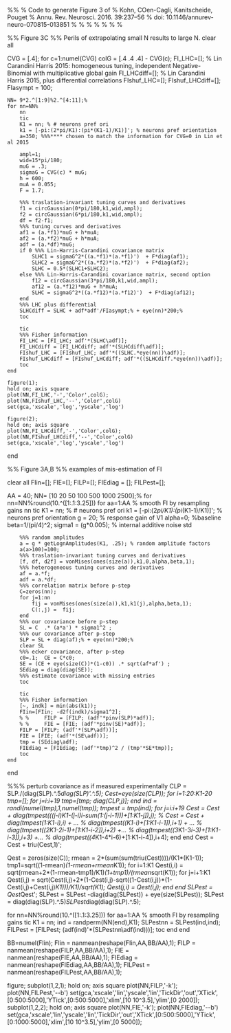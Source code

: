 %%
% Code to generate Figure 3 of 
% Kohn, COen-Cagli, Kanitscheide, Pouget
% Annu. Rev. Neurosci. 2016. 39:237–56
% doi: 10.1146/annurev-neuro-070815-013851
%
% 
%
%
%
%
%

%% Figure 3C
%% Perils of extrapolating small N results to large N.
clear all

CVG = [.4];
for c=1:numel(CVG)
    colG = [.4 .4 .4] - CVG(c);
    FI_LHC=[]; % Lin Carandini Harris 2015: homogeneous tuning, independent Negative-Binomial with multiplicative global gain
    FI_LHCdiff=[]; % Lin Carandini Harris 2015, plus differential correlations
    FIshuf_LHC=[];
    FIshuf_LHCdiff=[];
    FIasympt = 100;

    NN= 9*2.^[1:9]%2.^[4:11];%
    for nn=NN%
        nn
        tic
        K1 = nn; % # neurons pref ori
        k1 = [-pi:(2*pi/K1):(pi*(K1-1)/K1)]'; % neurons pref orientation
        a=350; %%%**** chosen to match the information for CVG=0 in Lin et al 2015
                
        ampl=1;
        wid=15*pi/180;
        muG = .3;
        sigmaG = CVG(c) * muG;
        h = 600;
        muA = 0.055;
        F = 1.7;
        
        %%% traslation-invariant tuning curves and derivatives
        f1 = circGaussian(0*pi/180,k1,wid,ampl);
        f2 = circGaussian(6*pi/180,k1,wid,ampl);
        df = f2-f1;
        %%% tuning curves and derivatives
        af1 = (a.*f1)*muG + h*muA;
        af2 = (a.*f2)*muG + h*muA;
        adf = (a.*df)*muG;
        if 0 %%% Lin-Harris-Carandini covariance matrix
            SLHC1 = sigmaG^2*((a.*f1)*(a.*f1)')  + F*diag(af1);
            SLHC2 = sigmaG^2*((a.*f2)*(a.*f2)')  + F*diag(af2);
            SLHC = 0.5*(SLHC1+SLHC2);
        else %%% Lin-Harris-Carandini covariance matrix, second option
            f12 = circGaussian(3*pi/180,k1,wid,ampl);
            af12 = (a.*f12)*muG + h*muA;
            SLHC = sigmaG^2*((a.*f12)*(a.*f12)')  + F*diag(af12);
        end
        %%% LHC plus differential
        SLHCdiff = SLHC + adf*adf'/FIasympt;% + eye(nn)*200;%
        toc
        
        tic
        %%% Fisher information
        FI_LHC = [FI_LHC; adf'*(SLHC\adf)];
        FI_LHCdiff = [FI_LHCdiff; adf'*(SLHCdiff\adf)];
        FIshuf_LHC = [FIshuf_LHC; adf'*((SLHC.*eye(nn))\adf)];
        FIshuf_LHCdiff = [FIshuf_LHCdiff; adf'*((SLHCdiff.*eye(nn))\adf)];
        toc
    end

    figure(1);
    hold on; axis square
    plot(NN,FI_LHC,'-','Color',colG);
    plot(NN,FIshuf_LHC,'--','Color',colG)
    set(gca,'xscale','log','yscale','log')

    figure(2);
    hold on; axis square
    plot(NN,FI_LHCdiff,'-','Color',colG);
    plot(NN,FIshuf_LHCdiff,'--','Color',colG)
    set(gca,'xscale','log','yscale','log')
end



%% Figure 3A,B
%% examples of mis-estimation of FI

clear all
FIin=[];
FIE=[];
FILP=[];
FIEdiag = [];
FILPest=[];

AA = 40;
NN= [10 20 50 100 500 1000 2500];%
for nn=NN%round(10.^([1:.1:3.25]))
    for aa=1:AA % smooth FI by resampling gains
        nn
        tic
        K1 = nn; % # neurons pref ori
        k1 = [-pi:(2*pi/K1):(pi*(K1-1)/K1)]'; % neurons pref orientation
        g = 20; % response gain of V1
        alpha=0; %baseline
        beta=1/(pi/4)^2;
        sigma1 = (g*0.005); % internal additive noise std
        
        %%% random amplitudes
        a = g * getLognAmplitudes(K1, .25); % random amplitude factors
        a(a>100)=100;
        %%% traslation-invariant tuning curves and derivatives
        [f, df, d2f] = vonMises(ones(size(a)),k1,0,alpha,beta,1);
        %%% heterogeneous tuning curves and derivatives
        af = a.*f;
        adf = a.*df;
        %%% correlation matrix before p-step
        C=zeros(nn);
        for j=1:nn
            fij = vonMises(ones(size(a)),k1,k1(j),alpha,beta,1);
            C(:,j) =  fij;
        end
        %%% our covariance before p-step
        SL = C  .* (a*a') * sigma1^2 ;
        %%% our covariance after p-step
        SLP = SL + diag(af);% + eye(nn)*200;%
        clear SL
        %%% ecker covariance, after p-step
        c0=.1;  CE = C*c0;
        SE = (CE + eye(size(C))*(1-c0)) .* sqrt(af*af') ;
        SEdiag = diag(diag(SE));
        %%% estimate covariance with missing entries
        toc
        
        tic
        %%% Fisher information
        [~, indk] = min(abs(k1));
        FIin=[FIin; -d2f(indk)/sigma1^2];
        % %     FILP = [FILP; (adf'*pinv(SLP)*adf)];
        % %     FIE = [FIE; (adf'*pinv(SE)*adf)];
        FILP = [FILP; (adf'*(SLP\adf))];
        FIE = [FIE; (adf'*(SE\adf))];
        tmp = (SEdiag\adf);
        FIEdiag = [FIEdiag; (adf'*tmp)^2 / (tmp'*SE*tmp)];
        toc
    end
end

%%% perturb covariance as if measured experimentally
CLP = SLP./(diag(SLP).^.5*diag(SLP)'.^.5);
Cest=eye(size(CLP));
for i=1:20:K1-20
    tmp=[];
    for j=i:i+19
        tmp=[tmp; diag(CLP,j)];
    end
    ind = randi(numel(tmp),1,numel(tmp));
    tmpest = tmp(ind);
    for j=i:i+19
        Cest = Cest + diag(tmpest(((j-i)*K1-(j-i)*i-sum(1:(j-i-1)))+[1:K1-j]),j);
        %     Cest = Cest + diag(tmpest(1:K1-i),i) + ...
        %         diag(tmpest((K1-i)+[1:K1-i-1]),i+1) + ...
        %         diag(tmpest((2*K1-2*i-1)+[1:K1-i-2]),i+2) +...
        %         diag(tmpest((3*K1-3*i-3)+[1:K1-i-3]),i+3) +...
        %         diag(tmpest((4*K1-4*i-6)+[1:K1-i-4]),i+4);
    end
end
Cest = Cest + triu(Cest,1)';

Qest = zeros(size(C));
rmean = 2*(sum(sum(triu(Cest))))/(K1*(K1-1));
tmp1=sqrt((1-rmean)*(1-rmean+rmean*K1));
for i=1:K1
    Qest(i,i) = sqrt(rmean+2*(1-rmean-tmp1)/K1)*(1+tmp1)/(rmean*sqrt(K1));
    for j=i+1:K1
        Qest(i,j) = sqrt(Cest(i,j)+2*(1-Cest(i,j)-sqrt((1-Cest(i,j))*(1-Cest(i,j)+Cest(i,j)*K1)))/K1)/sqrt(K1);
        Qest(j,i) = Qest(i,j);
    end
end
SLPest = Qest*Qest';
SLPest = SLPest -diag(diag(SLPest)) + eye(size(SLPest));
SLPest = diag(diag(SLP).^.5)*SLPest*diag(diag(SLP).^.5);

for nn=NN%round(10.^([1:.1:3.25]))
    for aa=1:AA % smooth FI by resampling gains
        tic
        K1 = nn;
        ind = randperm(NN(end),K1);
        SLPestnn = SLPest(ind,ind);
        FILPest = [FILPest; (adf(ind)'*(SLPestnn\adf(ind)))];
        toc
    end
end


BB=numel(FIin);
FIin = nanmean(reshape(FIin,AA,BB/AA),1);
FILP = nanmean(reshape(FILP,AA,BB/AA),1);
FIE = nanmean(reshape(FIE,AA,BB/AA),1);
FIEdiag = nanmean(reshape(FIEdiag,AA,BB/AA),1);
FILPest = nanmean(reshape(FILPest,AA,BB/AA),1);

figure;
subplot(1,2,1); hold on; axis square
plot(NN,FILP,'-k');
plot(NN,FILPest,'--b')
set(gca,'xscale','lin','yscale','lin','TickDir','out','XTick',[0:500:5000],'YTick',[0:500:5000],'xlim',[10 10^3.5],'ylim',[0 2000]); 
subplot(1,2,2); hold on; axis square
plot(NN,FIE,'-k');
plot(NN,FIEdiag,'--b')
set(gca,'xscale','lin','yscale','lin','TickDir','out','XTick',[0:500:5000],'YTick',[0:1000:5000],'xlim',[10 10^3.5],'ylim',[0 5000]); 



